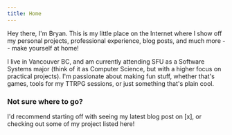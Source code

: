 ```yaml
---
title: Home
---
```

Hey there, I'm Bryan. This is my little place on the Internet where I show off my personal projects, professional experience, blog posts, and much more -- make yourself at home!

I live in Vancouver BC, and am currently attending SFU as a Software Systems major (think of it as Computer Science, but with a higher focus on practical projects). I'm passionate about making fun stuff, whether that's games, tools for my TTRPG sessions, or just something that's plain cool.

### Not sure where to go?

I'd recommend starting off with seeing my latest blog post on [x], or checking out some of my project listed here!  